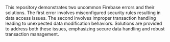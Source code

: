 This repository demonstrates two uncommon Firebase errors and their solutions. The first error involves misconfigured security rules resulting in data access issues. The second involves improper transaction handling leading to unexpected data modification behaviors.  Solutions are provided to address both these issues, emphasizing secure data handling and robust transaction management.